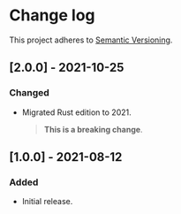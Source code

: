 # Change log

This project adheres to [Semantic Versioning](https://semver.org/spec/v2.0.0.html).

## [2.0.0] - 2021-10-25

### Changed

- Migrated Rust edition to 2021.
  > **This is a breaking change**.

## [1.0.0] - 2021-08-12

### Added

- Initial release.
